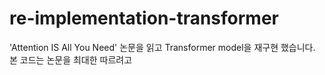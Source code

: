 # re-implementation-transformer
'Attention IS All You Need' 논문을 읽고 Transformer model을 재구현 했습니다.
본 코드는 논문을 최대한 따르려고 
